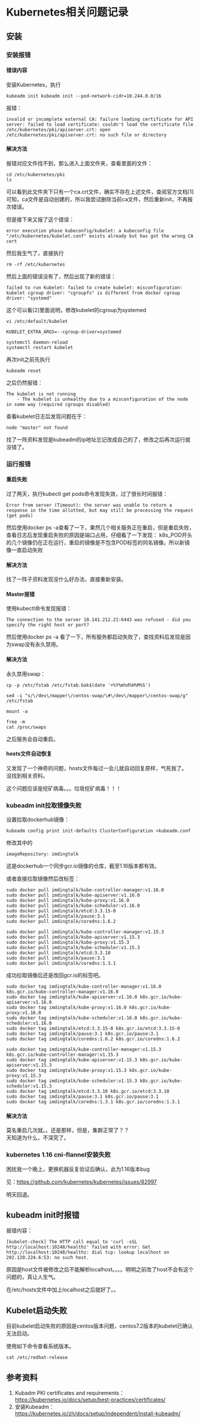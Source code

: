 # Kubernetes相关问题记录
## 安装
### 安装报错
#### 错误内容
安装Kubernetes，执行
```
kubeadm init kubeadm init --pod-network-cidr=10.244.0.0/16
```
报错：
```
invalid or incomplete external CA: failure loading certificate for API server: failed to load certificate: couldn't load the certificate file /etc/kubernetes/pki/apiserver.crt: open /etc/kubernetes/pki/apiserver.crt: no such file or directory
```
#### 解决方法
报错对应文件找不到，那么进入上面文件夹，查看里面的文件：
```
cd /etc/kubernetes/pki
ls
```

可以看到此文件夹下只有一个ca.crt文件，确实不存在上述文件，查阅官方文档[1]可知，ca文件是自动创建的，所以我尝试删除当前ca文件，然后重新init，不再报次错误。

但是接下来又报了这个错误：
```
error execution phase kubeconfig/kubelet: a kubeconfig file "/etc/kubernetes/kubelet.conf" exists already but has got the wrong CA cert
```

然后我生气了，直接执行  
```
rm -rf /etc/kubernetes
```
然后上面的错误没有了，然后出现了新的错误：
```
failed to run Kubelet: failed to create kubelet: misconfiguration: kubelet cgroup driver: "cgroupfs" is different from docker cgroup driver: "systemd"
```
这个可以看[2]里面说明，修改kubelet的cgroup为systemed
```
vi /etc/default/kubelet

KUBELET_EXTRA_ARGS=--cgroup-driver=systemed

systemctl daemon-reload
systemctl restart kubelet
```
再次init之前先执行
```
kubeadm reset
```
之后仍然报错：
```
The kubelet is not running
	- The kubelet is unhealthy due to a misconfiguration of the node in some way (required cgroups disabled)
```
查看kubelet日志后发现问题在于：
```
node "master" not found
```
找了一阵资料发现是kubeadm的ip地址忘记改成自己的了，修改之后再次运行就没错了。

### 运行报错

#### 重启失败
过了两天，执行kubectl get pods命令发现失效，过了很长时间报错：
```
Error from server (Timeout): the server was unable to return a response in the time allotted, but may still be processing the request (get pods)
```
然后使用docker ps -a查看了一下，果然几个相关服务正在重启，但是重启失败，查看日志后发现重启失败的原因是端口占用，仔细看了一下发现：
k8s_POD开头的几个镜像仍在正在运行，重启的镜像是不包含POD标签的同名镜像。所以新镜像一直启动失败

#### 解决方法
找了一阵子资料发现没什么好办法，直接重新安装。

#### Master报错
使用kubectl命令发现报错：
```
The connection to the server 10.141.212.21:6443 was refused - did you specify the right host or port?
```
然后使用docker ps -a 看了一下，所有服务都启动失败了，查找资料后发现是因为swap没有永久禁用。

#### 解决方法
永久禁用swap：
```shell
cp -p /etc/fstab /etc/fstab.bak$(date '+%Y%m%d%H%M%S')

sed -i "s/\/dev\/mapper\/centos-swap/\#\/dev\/mapper\/centos-swap/g" /etc/fstab

mount -a

free -m
cat /proc/swaps
```
之后服务会自动重启。

#### hosts文件自动恢复
又发现了一个神奇的问题，hosts文件每过一会儿就自动回复原样，气死我了。  
没找到相关资料。

这个问题应该是挖矿病毒。。。垃圾挖矿病毒！！！



### kubeadm init拉取镜像失败

设置拉取dockerhub镜像：

```shell
kubeadm config print init-defaults ClusterConfiguration >kubeadm.conf
```

修改其中的

```
imageRepository: imdingtalk
```

这是dockerhub一个同步gcr.io镜像的仓库，截至1.16版本都有效。

或者直接拉取镜像然后改标签：

```
sudo docker pull imdingtalk/kube-controller-manager:v1.16.0
sudo docker pull imdingtalk/kube-apiserver:v1.16.0
sudo docker pull imdingtalk/kube-proxy:v1.16.0
sudo docker pull imdingtalk/kube-scheduler:v1.16.0
sudo docker pull imdingtalk/etcd:3.3.15-0
sudo docker pull imdingtalk/pause:3.1
sudo docker pull imdingtalk/coredns:1.6.2

sudo docker pull imdingtalk/kube-controller-manager:v1.15.3
sudo docker pull imdingtalk/kube-apiserver:v1.15.3
sudo docker pull imdingtalk/kube-proxy:v1.15.3
sudo docker pull imdingtalk/kube-scheduler:v1.15.3
sudo docker pull imdingtalk/etcd:3.3.10
sudo docker pull imdingtalk/pause:3.1
sudo docker pull imdingtalk/coredns:1.3.1
```



成功拉取镜像后还是改回gcr.io的标签吧。

```shell
sudo docker tag imdingtalk/kube-controller-manager:v1.16.0 k8s.gcr.io/kube-controller-manager:v1.16.0
sudo docker tag imdingtalk/kube-apiserver:v1.16.0 k8s.gcr.io/kube-apiserver:v1.16.0
sudo docker tag imdingtalk/kube-proxy:v1.16.0 k8s.gcr.io/kube-proxy:v1.16.0
sudo docker tag imdingtalk/kube-scheduler:v1.16.0 k8s.gcr.io/kube-scheduler:v1.16.0
sudo docker tag imdingtalk/etcd:3.3.15-0 k8s.gcr.io/etcd:3.3.15-0
sudo docker tag imdingtalk/pause:3.1 k8s.gcr.io/pause:3.1
sudo docker tag imdingtalk/coredns:1.6.2 k8s.gcr.io/coredns:1.6.2

sudo docker tag imdingtalk/kube-controller-manager:v1.15.3 k8s.gcr.io/kube-controller-manager:v1.15.3
sudo docker tag imdingtalk/kube-apiserver:v1.15.3 k8s.gcr.io/kube-apiserver:v1.15.3
sudo docker tag imdingtalk/kube-proxy:v1.15.3 k8s.gcr.io/kube-proxy:v1.15.3
sudo docker tag imdingtalk/kube-scheduler:v1.15.3 k8s.gcr.io/kube-scheduler:v1.15.3
sudo docker tag imdingtalk/etcd:3.3.10 k8s.gcr.io/etcd:3.3.10
sudo docker tag imdingtalk/pause:3.1 k8s.gcr.io/pause:3.1
sudo docker tag imdingtalk/coredns:1.3.1 k8s.gcr.io/coredns:1.3.1
```



#### 解决方法
莫名重启几次就。。还是那样，但是，集群正常了？？  
天知道为什么，不深究了。



### kubernetes 1.16 cni-flannel安装失败

困扰我一个晚上，更换机器反复验证后确认，此为1.16版本bug

见：https://github.com/kubernetes/kubernetes/issues/82997

明天回退。



## kubeadm init时报错

报错内容：

```
[kubelet-check] The HTTP call equal to 'curl -sSL http://localhost:10248/healthz' failed with error: Get http://localhost:10248/healthz: dial tcp: lookup localhost on 202.120.224.6:53: no such host.
```

原因是host文件被修改之后不能解析localhost。。。。明明之前改了host不会有这个问题的，真让人生气。

在/etc/hosts文件中加上localhost之后就好了。。



## Kubelet启动失败

目前kubelet启动失败的原因是centos版本问题，centos7.2版本的kubelet已确认无法启动。

使用如下命令查看系统版本。

```shell
cat /etc/redhat-release
```



## 参考资料
1. Kubadm PKI certificates and requirements：https://kubernetes.io/docs/setup/best-practices/certificates/
2. 安装Kubeadm：https://kubernetes.io/zh/docs/setup/independent/install-kubeadm/
